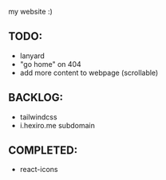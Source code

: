 my website :)

## TODO:

-   lanyard
-   "go home" on 404
-   add more content to webpage (scrollable)

## BACKLOG:

-   tailwindcss
-   i.hexiro.me subdomain

## COMPLETED:

-   react-icons
